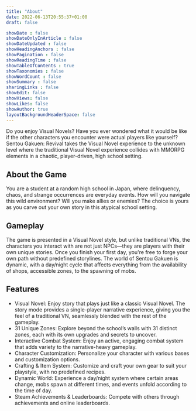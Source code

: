 ```yaml
---
title: "About"
date: 2022-06-13T20:55:37+01:00
draft: false

showDate : false
showDateOnlyInArticle : false
showDateUpdated : false
showHeadingAnchors : false
showPagination : false
showReadingTime : false
showTableOfContents : true
showTaxonomies : false 
showWordCount : false
showSummary : false
sharingLinks : false
showEdit: false
showViews: false
showLikes: false
showAuthor: true
layoutBackgroundHeaderSpace: false
---
```


Do you enjoy Visual Novels? Have you ever wondered what it would be like if the other characters you encounter were actual players like yourself? Sentou Gakuen: Revival takes the Visual Novel experience to the unknown level where the traditional Visual Novel experience collides with MMORPG elements in a chaotic, player-driven, high school setting.

## About the Game
You are a student at a random high school in Japan, where delinquency, chaos, and strange occurrences are everyday events. How will you navigate this wild environment? Will you make allies or enemies? The choice is yours as you carve out your own story in this atypical school setting.

## Gameplay
The game is presented in a Visual Novel style, but unlike traditional VNs, the characters you interact with are not just NPCs—they are players with their own unique stories. Once you finish your first day, you're free to forge your own path without predefined storylines.
The world of Sentou Gakuen is dynamic, with a day/night cycle that affects everything from the availability of shops, accessible zones, to the spawning of mobs.

## Features
- Visual Novel: Enjoy story that plays just like a classic Visual Novel. The story mode provides a single-player narrative experience, giving you the feel of a traditional VN, seamlessly blended with the rest of the gameplay.
- 31 Unique Zones: Explore beyond the school’s walls with 31 distinct zones, each with its own upgrades and secrets to uncover.
- Interactive Combat System: Enjoy an active, engaging combat system that adds variety to the narrative-heavy gameplay.
- Character Customization: Personalize your character with various bases and customization options.
- Crafting & Item System: Customize and craft your own gear to suit your playstyle, with no predefined recipes.
- Dynamic World: Experience a day/night system where certain areas change, mobs spawn at different times, and events unfold according to the time of day.
- Steam Achievements & Leaderboards: Compete with others through achievements and online leaderboards.

